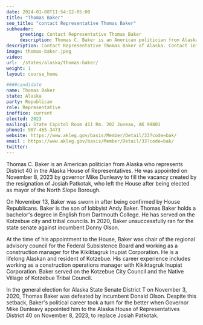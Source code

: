 ```yaml
---
date: 2024-01-08T11:54:12-05:00
title: "Thomas Baker"
seo_title: "contact Representative Thomas Baker"
subheader:
     greeting: Contact Representative Thomas Baker
     description: Thomas C. Baker is an American politician from Alaska who represents District 40 in the Alaska House of Representatives. He was appointed on November 8, 2023 by governor Mike Dunleavy to fill the vacancy created by the resignation of Josiah Patkotak, who left the House after being elected as mayor of the North Slope Borough.
description: Contact Representative Thomas Baker of Alaska. Contact information for Thomas Baker includes email address, phone number, and mailing address.
image: thomas-baker.jpeg
video:
url:  /states/alaska/thomas-baker/
weight: 1
layout: course_home

####candidate
name: Thomas Baker
state: Alaska
party: Republican
role: Representative
inoffice: current
elected: 2023
mailing1: State Capitol Room 411 Rm. 202 Juneau, AK 99801
phone1: 907-465-3473
website: https://www.akleg.gov/basis/Member/Detail/33?code=bak/
email : https://www.akleg.gov/basis/Member/Detail/33?code=bak/
twitter:
---
```


Thomas C. Baker is an American politician from Alaska who represents District 40 in the Alaska House of Representatives. He was appointed on November 8, 2023 by governor Mike Dunleavy to fill the vacancy created by the resignation of Josiah Patkotak, who left the House after being elected as mayor of the North Slope Borough.

On November 13, Baker was sworn in after being confirmed by House Republicans. Baker is the son of lobbyist Andy Baker. Thomas Baker holds a bachelor's degree in English from Dartmouth College. He has served on the Kotzebue city and tribal councils. In 2020, Baker unsuccessfully ran for the state senate against incumbent Donny Olson.

At the time of his appointment to the House, Baker was chair of the regional advisory council for the Federal Subsistence Board and working as a construction manager for the Kikiktagruk Inupiat Corporation. He is a lifelong Alaskan and resident of Kotzebue. His career experience includes working as a construction operations manager with Kikiktagruk Inupiat Corporation. Baker served on the Kotzebue City Council and the Native Village of Kotzebue Tribal Council.

In the general election for Alaska State Senate District T on November 3, 2020, Thomas Baker was defeated by incumbent Donald Olson. Despite this setback, Baker's political career took a turn for the better when Governor Mike Dunleavy appointed him to the Alaska House of Representatives District 40 on November 8, 2023, to replace Josiah Patkotak.
